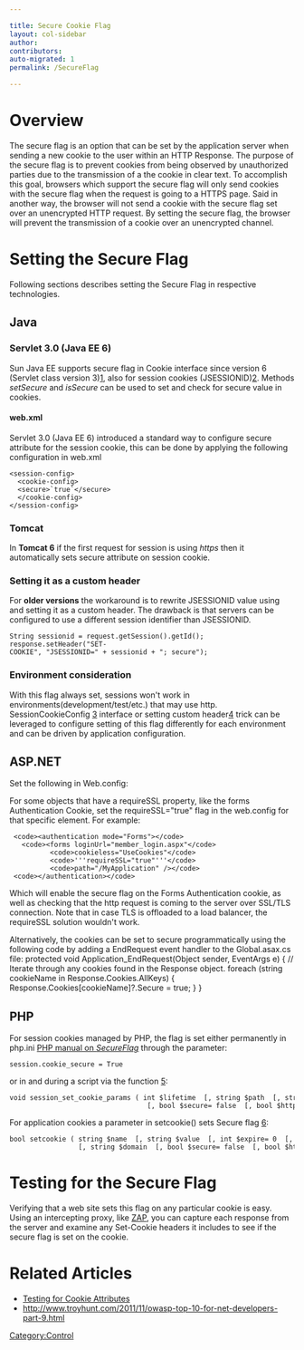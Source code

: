 ```yaml
---

title: Secure Cookie Flag
layout: col-sidebar
author:
contributors:
auto-migrated: 1
permalink: /SecureFlag

---
```


# Overview

The secure flag is an option that can be set by the application server
when sending a new cookie to the user within an HTTP Response. The
purpose of the secure flag is to prevent cookies from being observed by
unauthorized parties due to the transmission of a the cookie in clear
text.
To accomplish this goal, browsers which support the secure flag will
only send cookies with the secure flag when the request is going to a
HTTPS page. Said in another way, the browser will not send a cookie with
the secure flag set over an unencrypted HTTP request.
By setting the secure flag, the browser will prevent the transmission of
a cookie over an unencrypted channel.

# Setting the Secure Flag

Following sections describes setting the Secure Flag in respective
technologies.

## Java

### Servlet 3.0 (Java EE 6)

Sun Java EE supports secure flag in Cookie interface since version 6
(Servlet class version
3)[1](http://java.sun.com/javaee/6/docs/api/javax/servlet/http/Cookie.html#setSecure%28boolean%29),
also for session cookies
(JSESSIONID)[2](http://java.sun.com/javaee/6/docs/api/javax/servlet/SessionCookieConfig.html#setSecure%28boolean%29).
Methods *setSecure* and *isSecure* can be used to set and check for
secure value in cookies.

#### web.xml

Servlet 3.0 (Java EE 6) introduced a standard way to configure secure
attribute for the session cookie, this can be done by applying the
following configuration in web.xml

```
<session-config>
  <cookie-config>
  <secure>`true`</secure>
  </cookie-config>
</session-config>
```

### Tomcat

In **Tomcat 6** if the first request for session is using *https* then
it automatically sets secure attribute on session cookie.

### Setting it as a custom header

For **older versions** the workaround is to rewrite JSESSIONID value
using and setting it as a custom header. The drawback is that servers
can be configured to use a different session identifier than JSESSIONID.

`String sessionid = request.getSession().getId();`
`response.setHeader("SET-COOKIE", "JSESSIONID=" + sessionid + "; secure");`

### Environment consideration

With this flag always set, sessions won't work in
environments(development/test/etc.) that may use http.
SessionCookieConfig
[3](http://java.sun.com/javaee/6/docs/api/javax/servlet/SessionCookieConfig.html#setSecure%28boolean%29)
interface or setting custom
header[4](https://www.owasp.org/index.php/SecureFlag#Setting_it_as_a_custom_header)
trick can be leveraged to configure setting of this flag differently for
each environment and can be driven by application configuration.

## ASP.NET

Set the following in Web.config: <httpCookies requireSSL="true" />

For some objects that have a requireSSL property, like the forms
Authentication Cookie, set the requireSSL="true" flag in the web.config
for that specific element. For example: 

     <code><authentication mode="Forms"></code>
       <code><forms loginUrl="member_login.aspx"</code>
              <code>cookieless="UseCookies"</code>
              <code>'''requireSSL="true"'''</code>
              <code>path="/MyApplication" /></code>
     <code></authentication></code>  

Which will enable the secure flag on the Forms Authentication cookie, as well as checking that the http request is coming to the server over SSL/TLS connection. Note that in case TLS is offloaded to a load balancer, the requireSSL solution wouldn't work.
 
Alternatively, the cookies can be set to secure programmatically using the following code by adding a EndRequest event handler to the Global.asax.cs file:
    protected void Application_EndRequest(Object sender, EventArgs e) {
        // Iterate through any cookies found in the Response object.
        foreach (string cookieName in Response.Cookies.AllKeys) {
            Response.Cookies[cookieName]?.Secure = true;
        }
    } 

## PHP

For session cookies managed by PHP, the flag is set either permanently
in php.ini [PHP manual on
*SecureFlag*](http://php.net/manual/en/session.configuration.php#ini.session.cookie-secure)
through the parameter:

`session.cookie_secure = True`

or in and during a script via the function
[5](http://pl.php.net/manual/en/function.session-set-cookie-params.php):

```
void session_set_cookie_params ( int $lifetime  [, string $path  [, string $domain  
                                  [, bool $secure= false  [, bool $httponly= false  ]]]] )
```

For application cookies a parameter in setcookie() sets Secure flag
[6](http://pl.php.net/setcookie):

```
bool setcookie ( string $name  [, string $value  [, int $expire= 0  [, string $path  
                 [, string $domain  [, bool $secure= false  [, bool $httponly= false  ]]]]]] )
```

# Testing for the Secure Flag

Verifying that a web site sets this flag on any particular cookie is
easy. Using an intercepting proxy, like [ZAP](ZAP "wikilink"), you can
capture each response from the server and examine any Set-Cookie headers
it includes to see if the secure flag is set on the cookie.

# Related Articles

  - [Testing for Cookie
    Attributes](Testing_for_cookies_attributes_\(OTG-SESS-002\) "wikilink")
  - <http://www.troyhunt.com/2011/11/owasp-top-10-for-net-developers-part-9.html>

[Category:Control](Category:Control "wikilink")
